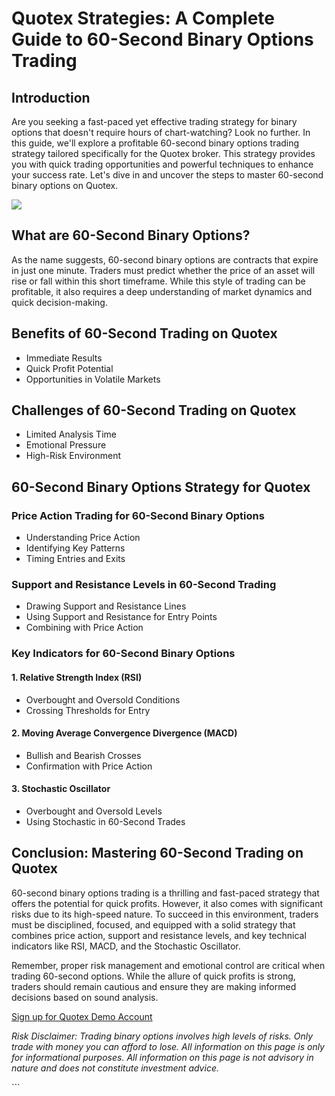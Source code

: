 # Quotex Strategies: A Complete Guide to 60-Second Binary Options Trading

## Introduction

Are you seeking a fast-paced yet effective trading strategy for binary
options that doesn't require hours of chart-watching? Look no further.
In this guide, we'll explore a profitable 60-second binary options
trading strategy tailored specifically for the Quotex broker. This
strategy provides you with quick trading opportunities and powerful
techniques to enhance your success rate. Let's dive in and uncover the
steps to master 60-second binary options on Quotex.

[![](https://static.quotex.io/files/4_en/300_250.jpg)](https://traff.sbs/brokerqxlid)

## What are 60-Second Binary Options?

As the name suggests, 60-second binary options are contracts that expire
in just one minute. Traders must predict whether the price of an asset
will rise or fall within this short timeframe. While this style of
trading can be profitable, it also requires a deep understanding of
market dynamics and quick decision-making.

## Benefits of 60-Second Trading on Quotex

-   Immediate Results
-   Quick Profit Potential
-   Opportunities in Volatile Markets

## Challenges of 60-Second Trading on Quotex

-   Limited Analysis Time
-   Emotional Pressure
-   High-Risk Environment

## 60-Second Binary Options Strategy for Quotex

### Price Action Trading for 60-Second Binary Options

-   Understanding Price Action
-   Identifying Key Patterns
-   Timing Entries and Exits

### Support and Resistance Levels in 60-Second Trading

-   Drawing Support and Resistance Lines
-   Using Support and Resistance for Entry Points
-   Combining with Price Action

### Key Indicators for 60-Second Binary Options

#### 1. Relative Strength Index (RSI)

-   Overbought and Oversold Conditions
-   Crossing Thresholds for Entry

#### 2. Moving Average Convergence Divergence (MACD)

-   Bullish and Bearish Crosses
-   Confirmation with Price Action

#### 3. Stochastic Oscillator

-   Overbought and Oversold Levels
-   Using Stochastic in 60-Second Trades

## Conclusion: Mastering 60-Second Trading on Quotex

60-second binary options trading is a thrilling and fast-paced strategy
that offers the potential for quick profits. However, it also comes with
significant risks due to its high-speed nature. To succeed in this
environment, traders must be disciplined, focused, and equipped with a
solid strategy that combines price action, support and resistance
levels, and key technical indicators like RSI, MACD, and the Stochastic
Oscillator.

Remember, proper risk management and emotional control are critical when
trading 60-second options. While the allure of quick profits is strong,
traders should remain cautious and ensure they are making informed
decisions based on sound analysis.

[Sign up for Quotex Demo
Account](\%22https://www.linkedin.com/redir/redirect?url=https%3A%2F%2Fbroker-qx%2Epro%2F%3Flid%3D355756&urlhash=Firh&trk=article-ssr-frontend-pulse_little-text-block\%22)

*Risk Disclaimer: Trading binary options involves high levels of risks.
Only trade with money you can afford to lose. All information on this
page is only for informational purposes. All information on this page is
not advisory in nature and does not constitute investment advice.*

\`\`\`

